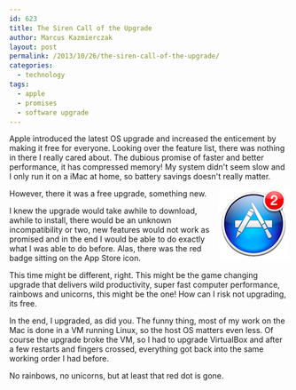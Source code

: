 ```yaml
---
id: 623
title: The Siren Call of the Upgrade
author: Marcus Kazmierczak
layout: post
permalink: /2013/10/26/the-siren-call-of-the-upgrade/
categories:
  - technology
tags:
  - apple
  - promises
  - software upgrade
---
```


Apple introduced the latest OS upgrade and increased the enticement by making it free for everyone. Looking over the feature list, there was nothing in there I really cared about. The dubious promise of faster and better performance, it has compressed memory! My system didn't seem slow and I only run it on a iMac at home, so battery savings doesn't really matter.

<img src="/images/appstore_badge.png" alt="appstore_badge" width="126" height="126" align="right" />

However, there it was a free upgrade, something new.

I knew the upgrade would take awhile to download, awhile to install, there would be an unknown incompatibility or two, new features would not work as promised and in the end I would be able to do exactly what I was able to do before. Alas, there was the red badge sitting on the App Store icon.

This time might be different, right. This might be the game changing upgrade that delivers wild productivity, super fast computer performance, rainbows and unicorns, this might be the one! How can I risk not upgrading, its free.

In the end, I upgraded, as did you. The funny thing, most of my work on the Mac is done in a VM running Linux, so the host OS matters even less. Of course the upgrade broke the VM, so I had to upgrade VirtualBox and after a few restarts and fingers crossed, everything got back into the same working order I had before.

No rainbows, no unicorns, but at least that red dot is gone.
